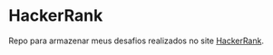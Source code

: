 # HackerRank

Repo para armazenar meus desafios realizados no site [HackerRank](https://www.hackerrank.com/).
